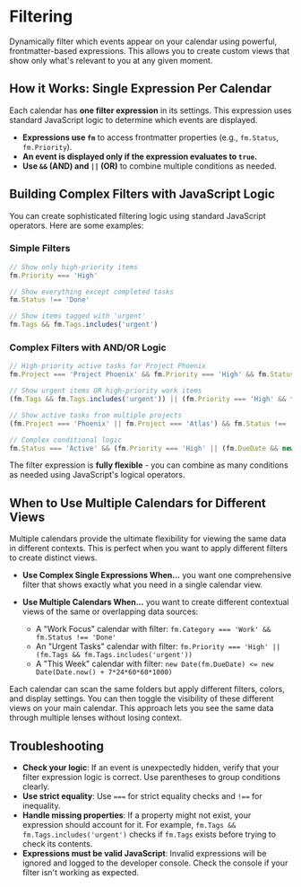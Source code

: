 # Filtering

Dynamically filter which events appear on your calendar using powerful, frontmatter-based expressions. This allows you to create custom views that show only what's relevant to you at any given moment.

## How it Works: Single Expression Per Calendar

Each calendar has **one filter expression** in its settings. This expression uses standard JavaScript logic to determine which events are displayed.

-   **Expressions use `fm`** to access frontmatter properties (e.g., `fm.Status`, `fm.Priority`).
-   **An event is displayed only if the expression evaluates to `true`.**
-   **Use `&&` (AND) and `||` (OR)** to combine multiple conditions as needed.

## Building Complex Filters with JavaScript Logic

You can create sophisticated filtering logic using standard JavaScript operators. Here are some examples:

### Simple Filters
```javascript
// Show only high-priority items
fm.Priority === 'High'

// Show everything except completed tasks
fm.Status !== 'Done'

// Show items tagged with 'urgent'
fm.Tags && fm.Tags.includes('urgent')
```

### Complex Filters with AND/OR Logic
```javascript
// High-priority active tasks for Project Phoenix
fm.Project === 'Project Phoenix' && fm.Priority === 'High' && fm.Status !== 'Done'

// Show urgent items OR high-priority work items
(fm.Tags && fm.Tags.includes('urgent')) || (fm.Priority === 'High' && fm.Category === 'Work')

// Show active tasks from multiple projects
(fm.Project === 'Phoenix' || fm.Project === 'Atlas') && fm.Status !== 'Done'

// Complex conditional logic
fm.Status === 'Active' && (fm.Priority === 'High' || (fm.DueDate && new Date(fm.DueDate) < new Date()))
```

The filter expression is **fully flexible** - you can combine as many conditions as needed using JavaScript's logical operators.

## When to Use Multiple Calendars for Different Views

Multiple calendars provide the ultimate flexibility for viewing the same data in different contexts. This is perfect when you want to apply different filters to create distinct views.

-   **Use Complex Single Expressions When...** you want one comprehensive filter that shows exactly what you need in a single calendar view.

-   **Use Multiple Calendars When...** you want to create different contextual views of the same or overlapping data sources:
    -   A "Work Focus" calendar with filter: `fm.Category === 'Work' && fm.Status !== 'Done'`
    -   An "Urgent Tasks" calendar with filter: `fm.Priority === 'High' || (fm.Tags && fm.Tags.includes('urgent'))`
    -   A "This Week" calendar with filter: `new Date(fm.DueDate) <= new Date(Date.now() + 7*24*60*60*1000)`

Each calendar can scan the same folders but apply different filters, colors, and display settings. You can then toggle the visibility of these different views on your main calendar. This approach lets you see the same data through multiple lenses without losing context.

## Troubleshooting

-   **Check your logic**: If an event is unexpectedly hidden, verify that your filter expression logic is correct. Use parentheses to group conditions clearly.
-   **Use strict equality**: Use `===` for strict equality checks and `!==` for inequality.
-   **Handle missing properties**: If a property might not exist, your expression should account for it. For example, `fm.Tags && fm.Tags.includes('urgent')` checks if `fm.Tags` exists before trying to check its contents.
-   **Expressions must be valid JavaScript**: Invalid expressions will be ignored and logged to the developer console. Check the console if your filter isn't working as expected.
